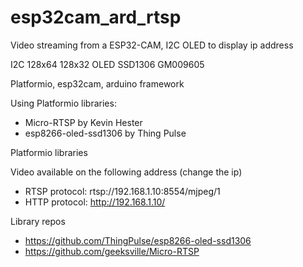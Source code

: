 # esp32cam_ard_rtsp

Video streaming from a ESP32-CAM, I2C OLED to display ip address

I2C 128x64 128x32 OLED SSD1306 GM009605

Platformio, esp32cam, arduino framework

Using Platformio libraries:
- Micro-RTSP by Kevin Hester 
- esp8266-oled-ssd1306 by Thing Pulse

Platformio libraries

Video available on the following address (change the ip)
- RTSP protocol: rtsp://192.168.1.10:8554/mjpeg/1
- HTTP protocol: http://192.168.1.10/

Library repos
- https://github.com/ThingPulse/esp8266-oled-ssd1306
- https://github.com/geeksville/Micro-RTSP


